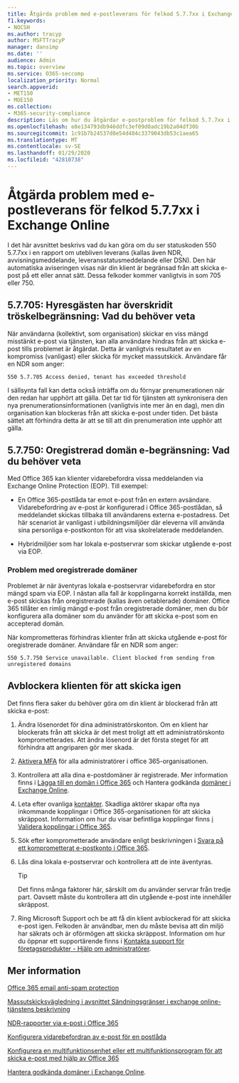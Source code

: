 ```yaml
---
title: Åtgärda problem med e-postleverans för felkod 5.7.7xx i Exchange Online
f1.keywords:
- NOCSH
ms.author: tracyp
author: MSFTTracyP
manager: dansimp
ms.date: ''
audience: Admin
ms.topic: overview
ms.service: O365-seccomp
localization_priority: Normal
search.appverid:
- MET150
- MOE150
ms.collection:
- M365-security-compliance
description: Läs om hur du åtgärdar e-postproblem för felkod 5.7.7xx i Exchange Online (klienten blockeras från att skicka e-post).
ms.openlocfilehash: e8e134793db946ddfc3ef09d0adc19b2a04df30b
ms.sourcegitcommit: 1c91b7b24537d0e54d484c3379043db53c1aea65
ms.translationtype: MT
ms.contentlocale: sv-SE
ms.lasthandoff: 01/29/2020
ms.locfileid: "42810738"
---
```

# <a name="fix-email-delivery-issues-for-error-code-577xx-in-exchange-online"></a>Åtgärda problem med e-postleverans för felkod 5.7.7xx i Exchange Online

I det här avsnittet beskrivs vad du kan göra om du ser statuskoden 550 5.7.7xx i en rapport om utebliven leverans (kallas även NDR, avvisningsmeddelande, leveransstatusmeddelande eller DSN). Den här automatiska aviseringen visas när din klient är begränsad från att skicka e-post på ett eller annat sätt. Dessa felkoder kommer vanligtvis in som 705 eller 750.

## <a name="57705-tenant-has-exceeded-threshold-restriction-what-you-need-to-know"></a>5.7.705: Hyresgästen har överskridit tröskelbegränsning: Vad du behöver veta

När användarna (kollektivt, som organisation) skickar en viss mängd misstänkt e-post via tjänsten, kan alla användare hindras från att skicka e-post tills problemet är åtgärdat. Detta är vanligtvis resultatet av en kompromiss (vanligast) eller skicka för mycket massutskick. Användare får en NDR som anger:

`550 5.7.705 Access denied, tenant has exceeded threshold`

I sällsynta fall kan detta också inträffa om du förnyar prenumerationen när den redan har upphört att gälla. Det tar tid för tjänsten att synkronisera den nya prenumerationsinformationen (vanligtvis inte mer än en dag), men din organisation kan blockeras från att skicka e-post under tiden. Det bästa sättet att förhindra detta är att se till att din prenumeration inte upphör att gälla.

## <a name="57750-unregistered-domain-email-restriction-what-you-need-to-know"></a>5.7.750: Oregistrerad domän e-begränsning: Vad du behöver veta

Med Office 365 kan klienter vidarebefordra vissa meddelanden via Exchange Online Protection (EOP). Till exempel:

- En Office 365-postlåda tar emot e-post från en extern avsändare. Vidarebefordring av e-post är konfigurerad i Office 365-postlådan, så meddelandet skickas tillbaka till användarens externa e-postadress. Det här scenariot är vanligast i utbildningsmiljöer där eleverna vill använda sina personliga e-postkonton för att visa skolrelaterade meddelanden.

- Hybridmiljöer som har lokala e-postservrar som skickar utgående e-post via EOP.

### <a name="problems-with-unregistered-domains"></a>Problem med oregistrerade domäner

Problemet är när äventyras lokala e-postservrar vidarebefordra en stor mängd spam via EOP. I nästan alla fall är kopplingarna korrekt inställda, men e-post skickas från oregistrerade (kallas även oetablerade) domäner. Office 365 tillåter en rimlig mängd e-post från oregistrerade domäner, men du bör konfigurera alla domäner som du använder för att skicka e-post som en accepterad domän.

När komprometteras förhindras klienter från att skicka utgående e-post för oregistrerade domäner. Användare får en NDR som anger:

`550 5.7.750 Service unavailable. Client blocked from sending from unregistered domains`

## <a name="unblocking-tenant-in-order-to-send-again"></a>Avblockera klienten för att skicka igen

Det finns flera saker du behöver göra om din klient är blockerad från att skicka e-post:

1. Ändra lösenordet för dina administratörskonton. Om en klient har blockerats från att skicka är det mest troligt att ett administratörskonto komprometterades. Att ändra lösenord är det första steget för att förhindra att angriparen gör mer skada.

2. [Aktivera MFA](https://docs.microsoft.com/office365/admin/security-and-compliance/set-up-multi-factor-authentication) för alla administratörer i office 365-organisationen.

3. Kontrollera att alla dina e-postdomäner är registrerade. Mer information finns i [Lägga till en domän i Office 365](https://docs.microsoft.com/office365/admin/setup/add-domain) och Hantera godkända [domäner i Exchange Online](https://docs.microsoft.com/exchange/mail-flow-best-practices/manage-accepted-domains/manage-accepted-domains).

4. Leta efter ovanliga [kontakter](https://docs.microsoft.com/exchange/mail-flow-best-practices/use-connectors-to-configure-mail-flow/use-connectors-to-configure-mail-flow). Skadliga aktörer skapar ofta nya inkommande kopplingar i Office 365-organisationen för att skicka skräppost. Information om hur du visar befintliga kopplingar finns [i Validera kopplingar i Office 365](https://docs.microsoft.com/exchange/mail-flow-best-practices/use-connectors-to-configure-mail-flow/validate-connectors).

5. Sök efter komprometterade användare enligt beskrivningen i [Svara på ett komprometterat e-postkonto i Office 365](responding-to-a-compromised-email-account.md).

6. Lås dina lokala e-postservrar och kontrollera att de inte äventyras.

   > [!TIP]
   > Det finns många faktorer här, särskilt om du använder servrar från tredje part. Oavsett måste du kontrollera att din utgående e-post inte innehåller skräppost.

7. Ring Microsoft Support och be att få din klient avblockerad för att skicka e-post igen. Felkoden är användbar, men du måste bevisa att din miljö har säkrats och är oförmögen att skicka skräppost. Information om hur du öppnar ett supportärende finns i [Kontakta support för företagsprodukter - Hjälp om administratörer](https://docs.microsoft.com/office365/admin/contact-support-for-business-products).

## <a name="for-more-information"></a>Mer information

[Office 365 email anti-spam protection](anti-spam-protection.md)

[Massutskicksvägledning i avsnittet Sändningsgränser i exchange online-tjänstens beskrivning](https://docs.microsoft.com/office365/servicedescriptions/exchange-online-service-description/exchange-online-limits#receiving-and-sending-limits)

[NDR-rapporter via e-post i Office 365](https://docs.microsoft.com/exchange/mail-flow-best-practices/non-delivery-reports-in-exchange-online/non-delivery-reports-in-exchange-online)

[Konfigurera vidarebefordran av e-post för en postlåda](https://docs.microsoft.com/exchange/recipients-in-exchange-online/manage-user-mailboxes/configure-email-forwarding)

[Konfigurera en multifunktionsenhet eller ett multifunktionsprogram för att skicka e-post med hjälp av Office 365](https://docs.microsoft.com/Exchange/mail-flow-best-practices/how-to-set-up-a-multifunction-device-or-application-to-send-email-using-office-3)

[Hantera godkända domäner i Exchange Online](https://docs.microsoft.com/exchange/mail-flow-best-practices/manage-accepted-domains/manage-accepted-domains).

